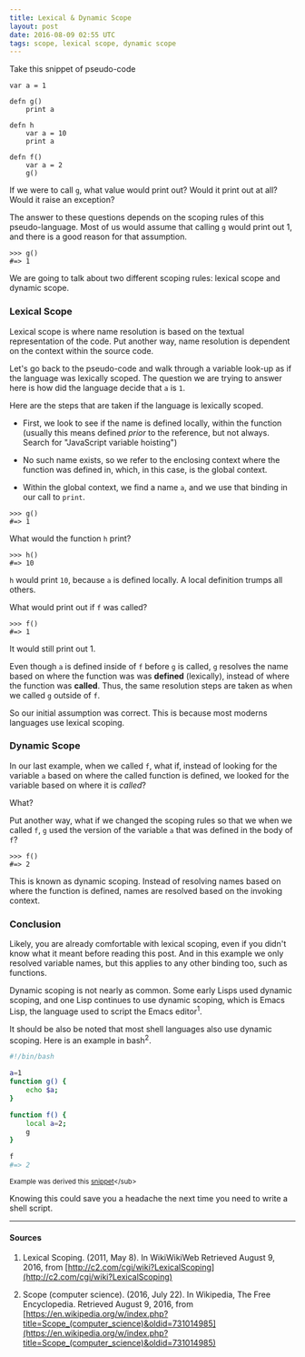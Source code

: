 ```yaml
---
title: Lexical & Dynamic Scope
layout: post
date: 2016-08-09 02:55 UTC
tags: scope, lexical scope, dynamic scope
---
```


Take this snippet of pseudo-code

```
var a = 1

defn g()
    print a

defn h
    var a = 10
    print a

defn f()
    var a = 2
    g()
```

If we were to call `g`, what value would print out? Would it print out at all? Would it raise an exception?

The answer to these questions depends on the scoping rules of this pseudo-language. Most of us would assume that calling `g` would print out 1, and there is a good reason for that assumption.

```
>>> g()
#=> 1
```

We are going to talk about two different scoping rules: lexical scope and dynamic scope.


### Lexical Scope

Lexical scope is where name resolution is based on the textual representation of the code. Put another way, name resolution is dependent on the context within the source code.

Let's go back to the pseudo-code and walk through a variable look-up as if the language was lexically scoped. The question we are trying to answer here is how did the language decide that `a` is `1`.

Here are the steps that are taken if the language is lexically scoped.

* First, we look to see if the name is defined locally, within the function (usually this means defined _prior_ to the reference, but not always. Search for "JavaScript variable hoisting")

* No such name exists, so we refer to the enclosing context where the function was defined in, which, in this case, is the global context.

* Within the global context, we find a name `a`, and we use that binding in our call to `print`.

```
>>> g()
#=> 1
```

What would the function `h` print?

```
>>> h()
#=> 10
```

`h` would print `10`, because `a` is defined locally. A local definition trumps all others.

What would print out if `f` was called?

```
>>> f()
#=> 1
```

It would still print out 1.

Even though `a` is defined inside of `f` before `g` is called, `g` resolves the name based on where the function was was **defined** (lexically), instead of where the function was **called**. Thus, the same resolution steps are taken as when we called `g` outside of `f`.

So our initial assumption was correct. This is because most moderns languages use lexical scoping.


### Dynamic Scope


In our last example, when we called `f`, what if, instead of looking for the variable `a` based on where the called function is defined, we looked for the variable based on where it is _called_?

What?

Put another way, what if we changed the scoping rules so that we when we called `f`, `g` used the version of the variable `a` that was defined in the body of `f`?

```
>>> f()
#=> 2
```

This is known as dynamic scoping. Instead of resolving names based on where the function is defined, names are resolved based on the invoking context.


### Conclusion

Likely, you are already comfortable with lexical scoping, even if you didn't know what it meant before reading this post. And in this example we only resolved variable names, but this applies to any other binding too, such as functions.

Dynamic scoping is not nearly as common. Some early Lisps used dynamic scoping, and one Lisp continues to use dynamic scoping, which is Emacs Lisp, the language used to script the Emacs editor<sup>1</sup>.

It should be also be noted that most shell languages also use dynamic scoping. Here is an example in bash<sup>2</sup>.

```bash
#!/bin/bash

a=1
function g() {
    echo $a;
}

function f() {
    local a=2;
    g
}

f
#=> 2

```
<sub>Example was derived this [snippet](https://en.wikipedia.org/w/index.php?title=Scope_(computer_science)&oldid=731014985#Lexical_scoping)</sub>

Knowing this could save you a headache the next time you need to write a shell script.

---

#### Sources

1. Lexical Scoping. (2011, May 8). In WikiWikiWeb Retrieved August 9, 2016, from [http://c2.com/cgi/wiki?LexicalScoping](http://c2.com/cgi/wiki?LexicalScoping)

2. Scope (computer science). (2016, July 22). In Wikipedia, The Free Encyclopedia. Retrieved August 9, 2016, from [https://en.wikipedia.org/w/index.php?title=Scope_(computer_science)&oldid=731014985](https://en.wikipedia.org/w/index.php?title=Scope_(computer_science)&oldid=731014985)
